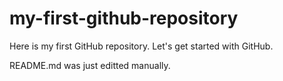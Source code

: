 # my-first-github-repository
Here is my first GitHub repository. Let's get started with GitHub.

README.md was just editted manually.
